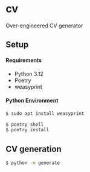 # cv

Over-engineered CV generator

## Setup

#### Requirements
- Python 3.12
- Poetry
- weasyprint

#### Python Environment


```bash
$ sudo apt install weasyprint
```

```bash
$ poetry shell
$ poetry install
```

## CV generation



```bash
$ python -m generate
```